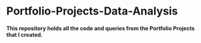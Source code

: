 # Portfolio-Projects-Data-Analysis

#### This repository holds all the code and queries from the Portfolio Projects that I created.
